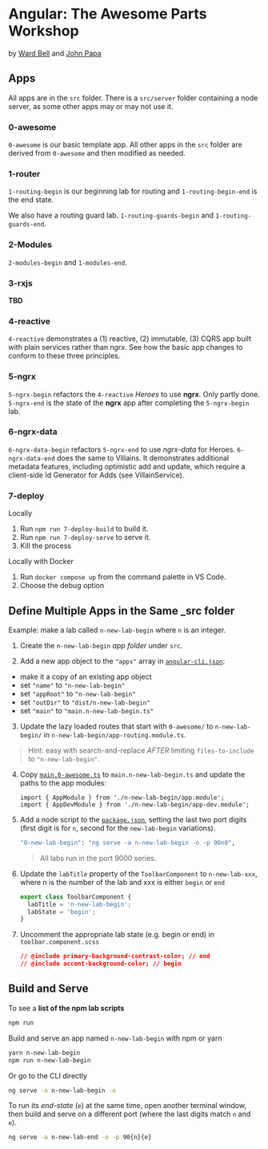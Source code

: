 # Angular: The Awesome Parts Workshop

by [Ward Bell](https://twitter.com/wardbell) and [John Papa](https://twitter.com/john_papa)

## Apps

All apps are in the `src` folder. There is a `src/server` folder containing a node server, as some other apps may or may not use it.

### 0-awesome

`0-awesome` is our basic template app. All other apps in the `src` folder are derived from `0-awesome` and then modified as needed.

### 1-router

`1-routing-begin` is our beginning lab for routing and `1-routing-begin-end` is the end state.

We also have a routing guard lab. `1-routing-guards-begin` and `1-routing-guards-end`.

### 2-Modules

`2-modules-begin` and `1-modules-end`.

### 3-rxjs

**TBD**

### 4-reactive

`4-reactive` demonstrates a (1) reactive, (2) immutable, (3) CQRS app built with plain services rather than _ngrx_.
See how the basic app changes to conform to these three principles.

### 5-ngrx

`5-ngrx-begin` refactors the `4-reactive` _Heroes_ to use **ngrx**. Only partly done.
`5-ngrx-end` is the state of the **ngrx** app after completing the `5-ngrx-begin` lab.

### 6-ngrx-data

`6-ngrx-data-begin` refactors `5-ngrx-end` to use _ngrx-data_ for Heroes.
`6-ngrx-data-end` does the same to Villains.
It demonstrates additional metadata features, including optimistic add and update,
which require a client-side Id Generator for Adds (see VillainService).

### 7-deploy

Locally

1. Run `npm run 7-deploy-build` to build it.
2. Run `npm run 7-deploy-serve` to serve it.
3. Kill the process

Locally with Docker

1. Run `docker compose up` from the command palette in VS Code.
2. Choose the debug option

## Define Multiple Apps in the Same \_src folder

Example: make a lab called `n-new-lab-begin` where `n` is an integer.

1.  Create the `n-new-lab-begin` _app folder_ under `src`.

2)  Add a new app object to the `"apps"` array in [`angular-cli.json`](./.angular-cli.json):

- make it a copy of an existing app object
- set `"name"` to `"n-new-lab-begin"`
- set `"appRoot"` to `"n-new-lab-begin"`
- set `"outDir"` to `"dist/n-new-lab-begin"`
- set `"main"` to `"main.n-new-lab-begin.ts"`

3.  Update the lazy loaded routes that start with `0-awesome/` to `n-new-lab-begin/` in `n-new-lab-begin/app-routing.module.ts`.

> Hint: easy with search-and-replace _AFTER_ limiting `files-to-include` to `"n-new-lab-begin"`.

4.  Copy [`main.0-awesome.ts`](src/main.0-awesome.ts) to `main.n-new-lab-begin.ts` and update the paths to the app modules:

    ```
    import { AppModule } from './n-new-lab-begin/app.module';
    import { AppDevModule } from './n-new-lab-begin/app-dev.module';
    ```

5.  Add a node script to the [`package.json`](package.json), setting the last
    two port digits (first digit is for `n`, second for the `new-lab-begin` variations).

    ```bash
    "0-new-lab-begin": "ng serve -a n-new-lab-begin -o -p 90n0",
    ```

    > All labs run in the port 9000 series.

6.  Update the `labTitle` property of the `ToolbarComponent` to `n-new-lab-xxx`, where n is the number of the lab and xxx is either `begin` or `end`

    ```typescript
    export class ToolbarComponent {
      labTitle = 'n-new-lab-begin';
      labState = 'begin';
    }
    ```

7.  Uncomment the appropriate lab state (e.g. begin or end) in `toolbar.component.scss`

    ```css
    // @include primary-background-contrast-color; // end
    // @include accent-background-color; // begin
    ```

## Build and Serve

To see a **list of the npm lab scripts**

```bash
npm run
```

Build and serve an app named `n-new-lab-begin` with npm or yarn

```bash
yarn n-new-lab-begin
npm run n-new-lab-begin
```

Or go to the CLI directly

```bash
ng serve -a n-new-lab-begin -o
```

To run its _end-state_ (`e`) at the same time,
open another terminal window, then build and serve on a different port (where the last digits match `n` and `e`).

```bash
ng serve -a n-new-lab-end -o -p 90{n}{e}
```
